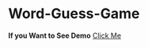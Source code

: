 # Word-Guess-Game


<strong>If you Want to See Demo</strong> <a href = "https://nebiyouk.github.io/Word-Guess-Game" target = "_blank">Click Me</a>
